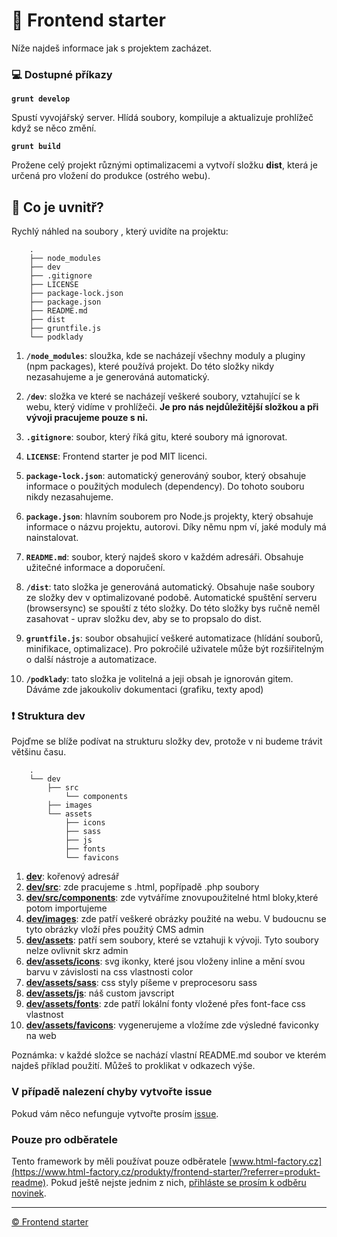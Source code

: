 # 🚀 Frontend starter

Níže najdeš informace jak s projektem zacházet.

### 💻 Dostupné příkazy

**`grunt develop`**

Spustí vyvojářský server. Hlídá soubory, kompiluje a aktualizuje prohlížeč když se něco změní.

**`grunt build`**

Prožene celý projekt různými optimalizacemi a vytvoří složku **dist**, která je určená pro vložení do produkce (ostrého webu).

## 🧐 Co je uvnitř?

Rychlý náhled na soubory , který uvidíte na projektu:

    	.
    	├── node_modules
    	├── dev
    	├── .gitignore
    	├── LICENSE
    	├── package-lock.json
    	├── package.json
    	├── README.md
    	├── dist
    	├── gruntfile.js
    	└── podklady

1. **`/node_modules`**: sloužka, kde se nacházejí všechny moduly a pluginy (npm packages), které používá projekt. Do této složky nikdy nezasahujeme a je generováná automatický.

2. **`/dev`**: složka ve které se nacházejí veškeré soubory, vztahující se k webu, který vidíme v prohlížeči. **Je pro nás nejdůležitější složkou a při vývoji pracujeme pouze s ni.**

3. **`.gitignore`**: soubor, který říká gitu, které soubory má ignorovat.

4. **`LICENSE`**: Frontend starter je pod MIT licenci.

5. **`package-lock.json`**: automatický generováný soubor, který obsahuje informace o použitých modulech (dependency). Do tohoto souboru nikdy nezasahujeme.

6. **`package.json`**: hlavním souborem pro Node.js projekty, který obsahuje informace o názvu projektu, autorovi. Díky němu npm ví, jaké moduly má nainstalovat.

7. **`README.md`**: soubor, který najdeš skoro v každém adresáři. Obsahuje užitečné informace a doporučení.

8. **`/dist`**: tato složka je generováná automatický. Obsahuje naše soubory ze složky dev v optimalizované podobě. Automatické spuštění serveru (browsersync) se spouští z této složky. Do této složky bys ručně neměl zasahovat - uprav složku dev, aby se to propsalo do dist.

9. **`gruntfile.js`**: soubor obsahujicí veškeré automatizace (hlídání souborů, minifikace, optimalizace). Pro pokročilé uživatele může být rozšiřitelným o další nástroje a automatizace.

10. **`/podklady`**: tato složka je volitelná a jeji obsah je ignorován gitem. Dáváme zde jakoukoliv dokumentaci (grafiku, texty apod)

### ❗️ Struktura dev

Pojďme se blíže podívat na strukturu složky dev, protože v ni budeme trávit většinu času.

    	.
    	└── dev
    		├── src
    			└── components
    		├── images
    		└── assets
    			├── icons
    			├── sass
    			├── js
    			├── fonts
    			└── favicons

1. **[dev](./dev)**: kořenový adresář
2. **[dev/src](./dev/src)**: zde pracujeme s .html, popřípadě .php soubory
3. **[dev/src/components](./dev/src/components)**: zde vytváříme znovupoužitelné html bloky,které potom importujeme
4. **[dev/images](./dev/images)**: zde patří veškeré obrázky použité na webu. V budoucnu se tyto obrázky vloží přes použitý CMS admin
5. **[dev/assets](./dev/assets)**: patří sem soubory, které se vztahuji k vývoji. Tyto soubory nelze ovlivnit skrz admin
6. **[dev/assets/icons](./dev/assets/icons)**: svg ikonky, které jsou vloženy inline a mění svou barvu v závislosti na css vlastnosti color
7. **[dev/assets/sass](./dev/assets/sass)**: css styly píšeme v preprocesoru sass
8. **[dev/assets/js](./dev/assets/js)**: náš custom javscript
9. **[dev/assets/fonts](./dev/assets/fonts)**: zde patří lokální fonty vložené přes font-face css vlastnost
10. **[dev/assets/favicons](./dev/assets/favicons)**: vygenerujeme a vložíme zde výsledné faviconky na web

Poznámka: v každé složce se nachází vlastní README.md soubor ve kterém najdeš příklad použití. Můžeš to proklikat v odkazech výše.

### V případě nalezení chyby vytvořte issue

Pokud vám něco nefunguje vytvořte prosím [issue](https://gitlab.com/htmlfactory.cz/frontend-starter/-/issues).

### Pouze pro odběratele

Tento framework by měli používat pouze odběratele [www.html-factory.cz](https://www.html-factory.cz/produkty/frontend-starter/?referrer=produkt-readme). Pokud ještě nejste jednim z nich, [přihláste se prosím k odběru novinek](https://www.html-factory.cz/produkty/frontend-starter/?referrer=produkt-readme).

---

[© Frontend starter](https://www.html-factory.cz/produkty/frontend-starter/?referrer=produkt-readme)
